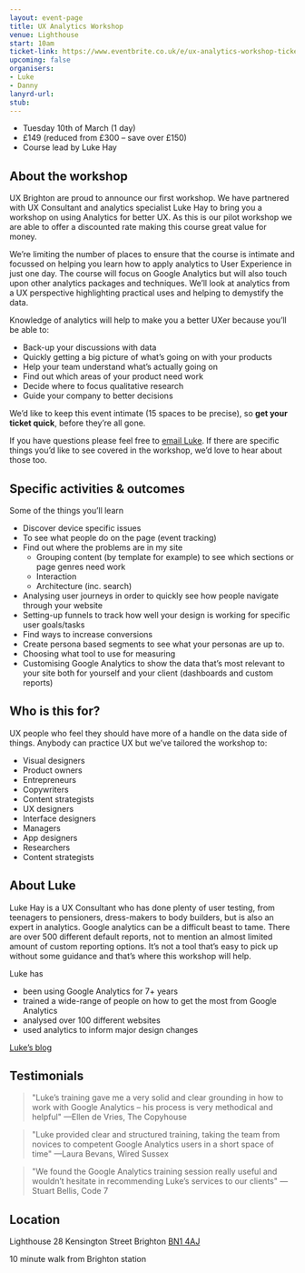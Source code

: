 ```yaml
---
layout: event-page  
title: UX Analytics Workshop
venue: Lighthouse
start: 10am
ticket-link: https://www.eventbrite.co.uk/e/ux-analytics-workshop-tickets-15452238060
upcoming: false
organisers:
- Luke
- Danny
lanyrd-url: 
stub:
---
```


- Tuesday 10th of March (1 day)
- £149 (reduced from £300 – save over £150)
- Course lead by Luke Hay

## About the workshop

UX Brighton are proud to announce our first workshop. We have partnered with UX Consultant and analytics specialist Luke Hay to bring you a workshop on using Analytics for better UX. As this is our pilot workshop we are able to offer a discounted rate making this course great value for money.  

We’re limiting the number of places to ensure that the course is intimate and focussed on helping you learn how to apply analytics to User Experience in just one day. The course will focus on Google Analytics but will also touch upon other analytics packages and techniques. We’ll look at analytics from a UX perspective highlighting practical uses and helping to demystify the data.

Knowledge of analytics will help to make you a better UXer because you’ll be able to:

- Back-up your discussions with data
- Quickly getting a big picture of what’s going on with your products
- Help your team understand what’s actually going on
- Find out which areas of your product need work
- Decide where to focus qualitative research
- Guide your company to better decisions

We’d like to keep this event intimate (15 spaces to be precise), so **get your ticket quick**, before they’re all gone.

If you have questions please feel free to [email Luke](mailto:luke@lukehay.co.uk ""). If there are specific things you’d like to see covered in the workshop, we’d love to hear about those too.

## Specific activities & outcomes

Some of the things you’ll learn

- Discover device specific issues
- To see what people do on the page (event tracking)
- Find out where the problems are in my site
	- Grouping content (by template for example) to see which sections or page genres need work
	- Interaction
	- Architecture (inc. search)
- Analysing user journeys in order to quickly see how people navigate through your website
- Setting-up funnels to track how well your design is working for specific user goals/tasks
- Find ways to increase conversions 
- Create persona based segments to see what your personas are up to.
- Choosing what tool to use for measuring
- Customising Google Analytics to show the data that’s most relevant to your site both for yourself and your client (dashboards and custom reports)

## Who is this for?

UX people who feel they should have more of a handle on the data side of things. Anybody can practice UX but we’ve tailored the workshop  to:

- Visual designers
- Product owners
- Entrepreneurs
- Copywriters
- Content strategists
- UX designers
- Interface designers
- Managers
- App designers
- Researchers
- Content strategists

## About Luke

Luke Hay is a UX Consultant who has done plenty of user testing, from teenagers to pensioners, dress-makers to body builders, but is also an expert in analytics. Google analytics can be a difficult beast to tame. There are over 500 different default reports, not to mention an almost limited amount of custom reporting options. It’s not a tool that’s easy to pick up without some guidance and that’s where this workshop will help.

Luke has

- been using Google Analytics for 7+ years 
- trained a wide-range of people on how to get the most from Google Analytics
- analysed over 100 different websites
- used analytics to inform major design changes

[Luke’s blog](http://www.lukehay.co.uk/blog/ "")

## Testimonials

<blockquote>"Luke’s training gave me a very solid and clear grounding in how to work with Google Analytics – his process is very methodical and helpful"
—Ellen de Vries, The Copyhouse</blockquote>

<blockquote>"Luke provided clear and structured training, taking the team from novices to competent Google Analytics users in a short space of time"
—Laura Bevans, Wired Sussex </blockquote>

<blockquote>"We found the Google Analytics training session really useful and wouldn’t hesitate in recommending Luke’s services to our clients"
—Stuart Bellis, Code 7</blockquote>

## Location

Lighthouse
28 Kensington Street
Brighton
[BN1 4AJ](https://www.google.com/maps/place/Lighthouse+Arts/@50.826238,-0.138209,13z/data=!4m2!3m1!1s0x0:0x1316760b33779607?hl=en "")

10 minute walk from Brighton station



